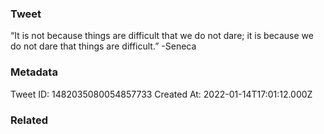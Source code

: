 ### Tweet
“It is not because things are difficult that we do not dare; it is because we do not dare that things are difficult.” -Seneca

### Metadata
Tweet ID: 1482035080054857733
Created At: 2022-01-14T17:01:12.000Z

### Related

